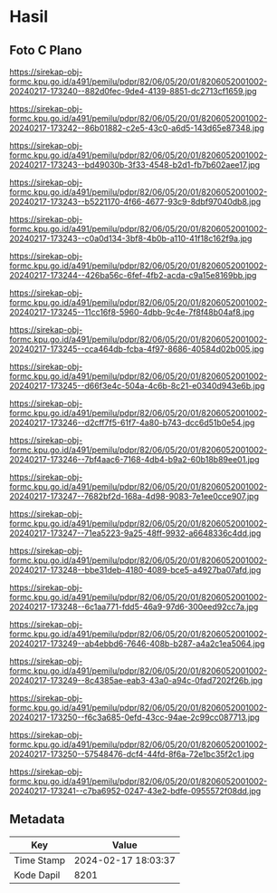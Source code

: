 # Hasil

## Foto C Plano

https://sirekap-obj-formc.kpu.go.id/a491/pemilu/pdpr/82/06/05/20/01/8206052001002-20240217-173240--882d0fec-9de4-4139-8851-dc2713cf1659.jpg

https://sirekap-obj-formc.kpu.go.id/a491/pemilu/pdpr/82/06/05/20/01/8206052001002-20240217-173242--86b01882-c2e5-43c0-a6d5-143d65e87348.jpg

https://sirekap-obj-formc.kpu.go.id/a491/pemilu/pdpr/82/06/05/20/01/8206052001002-20240217-173243--bd49030b-3f33-4548-b2d1-fb7b602aee17.jpg

https://sirekap-obj-formc.kpu.go.id/a491/pemilu/pdpr/82/06/05/20/01/8206052001002-20240217-173243--b5221170-4f66-4677-93c9-8dbf97040db8.jpg

https://sirekap-obj-formc.kpu.go.id/a491/pemilu/pdpr/82/06/05/20/01/8206052001002-20240217-173243--c0a0d134-3bf8-4b0b-a110-41f18c162f9a.jpg

https://sirekap-obj-formc.kpu.go.id/a491/pemilu/pdpr/82/06/05/20/01/8206052001002-20240217-173244--426ba56c-6fef-4fb2-acda-c9a15e8169bb.jpg

https://sirekap-obj-formc.kpu.go.id/a491/pemilu/pdpr/82/06/05/20/01/8206052001002-20240217-173245--11cc16f8-5960-4dbb-9c4e-7f8f48b04af8.jpg

https://sirekap-obj-formc.kpu.go.id/a491/pemilu/pdpr/82/06/05/20/01/8206052001002-20240217-173245--cca464db-fcba-4f97-8686-40584d02b005.jpg

https://sirekap-obj-formc.kpu.go.id/a491/pemilu/pdpr/82/06/05/20/01/8206052001002-20240217-173245--d66f3e4c-504a-4c6b-8c21-e0340d943e6b.jpg

https://sirekap-obj-formc.kpu.go.id/a491/pemilu/pdpr/82/06/05/20/01/8206052001002-20240217-173246--d2cff7f5-61f7-4a80-b743-dcc6d51b0e54.jpg

https://sirekap-obj-formc.kpu.go.id/a491/pemilu/pdpr/82/06/05/20/01/8206052001002-20240217-173246--7bf4aac6-7168-4db4-b9a2-60b18b89ee01.jpg

https://sirekap-obj-formc.kpu.go.id/a491/pemilu/pdpr/82/06/05/20/01/8206052001002-20240217-173247--7682bf2d-168a-4d98-9083-7e1ee0cce907.jpg

https://sirekap-obj-formc.kpu.go.id/a491/pemilu/pdpr/82/06/05/20/01/8206052001002-20240217-173247--71ea5223-9a25-48ff-9932-a6648336c4dd.jpg

https://sirekap-obj-formc.kpu.go.id/a491/pemilu/pdpr/82/06/05/20/01/8206052001002-20240217-173248--bbe31deb-4180-4089-bce5-a4927ba07afd.jpg

https://sirekap-obj-formc.kpu.go.id/a491/pemilu/pdpr/82/06/05/20/01/8206052001002-20240217-173248--6c1aa771-fdd5-46a9-97d6-300eed92cc7a.jpg

https://sirekap-obj-formc.kpu.go.id/a491/pemilu/pdpr/82/06/05/20/01/8206052001002-20240217-173249--ab4ebbd6-7646-408b-b287-a4a2c1ea5064.jpg

https://sirekap-obj-formc.kpu.go.id/a491/pemilu/pdpr/82/06/05/20/01/8206052001002-20240217-173249--8c4385ae-eab3-43a0-a94c-0fad7202f26b.jpg

https://sirekap-obj-formc.kpu.go.id/a491/pemilu/pdpr/82/06/05/20/01/8206052001002-20240217-173250--f6c3a685-0efd-43cc-94ae-2c99cc087713.jpg

https://sirekap-obj-formc.kpu.go.id/a491/pemilu/pdpr/82/06/05/20/01/8206052001002-20240217-173250--57548476-dcf4-44fd-8f6a-72e1bc35f2c1.jpg

https://sirekap-obj-formc.kpu.go.id/a491/pemilu/pdpr/82/06/05/20/01/8206052001002-20240217-173241--c7ba6952-0247-43e2-bdfe-0955572f08dd.jpg


## Metadata

| Key        | Value               |
| ---------- | ------------------- |
| Time Stamp | 2024-02-17 18:03:37 |
| Kode Dapil | 8201                |



